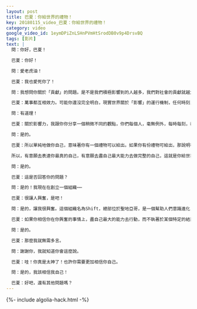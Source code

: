 ```yaml
---
layout: post
title: 巴夏：你給世界的禮物！
key: 20180115_video_巴夏：你給世界的禮物！
category: video
google_video_id: 1eymDPiZnLSHnPVmHtSrodDB0v9p4DrsvBQ
tags: [影片]
text: |
  問：你好，巴夏！

  巴夏：你好！

  問：愛老虎油！

  巴夏：我也愛死你了！

  問：我想問你關於「貢獻」的問題。是不是我們積極影響到的人越多，我們對社會的貢獻就越大？還是一個平常人做出不可思議、神奇的、牛逼的大事，大眾為其所驚嘆，從而產生對社會的大貢獻的效果

  巴夏：萬事都互相效力。可能你還沒完全明白，現實世界關於「影響」的運行機制，任何時刻，你盡自己最大可能地做自己，這才是你最世界的最大影響，人們將被你的振頻所吸引，人們將視你為榜樣。因為你的影響，他們開始相信自己也能做到，換句話說，就是你幫助提升他們的振頻，有道理嗎？

  問：有道理！

  巴夏：關於影響力，我跟你你分享一個稍微不同的觀點，你們每個人，毫無例外，每時每刻，都已經對你們的社會有著最大的影響，你能有的所有的影響，現在都已經存在。所以當你做某事時，不是創造更多的影響。做你興奮的事情的能力與意願，並沒有創造更多的影響，你只是通過它，釋放出你已經擁有的「更多的影響」，你理解其中的差異嗎？

  問：是的。

  巴夏：所以單純地做你自己，意味著你有一個禮物可以給出。如果你有份禮物可給出，那說明在你的世界中，有個人想要那個禮物，否則你就不會對「分享這份禮物」感到興奮，因為，就像我們多次提到的，沒有只有單面的硬幣，如果你是「人」面，肯定有某人是「花」面（硬幣的兩面），如果你摸到的是「人」面，那說明你手中肯定是完整的硬幣。

  所以，有意願去表達你最真的自己，有意願去盡自己最大能力去做完整的自己，這就是你給世界的禮物，不論你以何種方式，向這個世界展現「你自己」這份大禮，比如有些人也想「做自己」，那你這個榜樣的力量，就會讓他們明白，做真實的自己是可能的，於是，你存在的本身，就給世界帶來最大的影響，有道理嗎？

  問：是的。

  巴夏：這是否回答你的問題？

  問：是的！我現在在創立一個組織⋯⋯

  巴夏：很讓人興奮，是吧！

  問：是的，讓我很興奮。這個組織名為Shift，總部位於聖地亞哥，是一個幫助人們意識進化，提供通靈信息以及與外星人接觸的平台，我想知道你有什麼好的意見與建議

  巴夏：如果你相信你在你興奮的事情上，盡自己最大的能力去行動，而不執著於某個特定的結果，那你的生命，將按照對你最佳利益的方式發展，而你的一切所需，將被你自然而然地吸引來，這就是同步性的組織原則運作方式

  問：是的。

  巴夏：那麼我就無需多言。

  問：謝謝你，我就知道你會這麼說。

  巴夏：哇！你真是太神了！也許你需要更加相信你自己。

  問：是的，我該相信我自己！

  巴夏：好吧，還有其他問題嗎？
---
```


{%- include algolia-hack.html -%}
